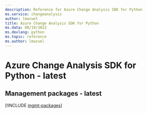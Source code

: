 ```yaml
---
description: Reference for Azure Change Analysis SDK for Python
ms.service: changeanalysis
author: lmazuel
title: Azure Change Analysis SDK for Python
ms.data: 08/19/2022
ms.devlang: python
ms.topic: reference
ms.author: lmazuel
---
```

# Azure Change Analysis SDK for Python - latest

## Management packages - latest
[!INCLUDE [mgmt-packages](change-analysis-mgmt-index.md)]